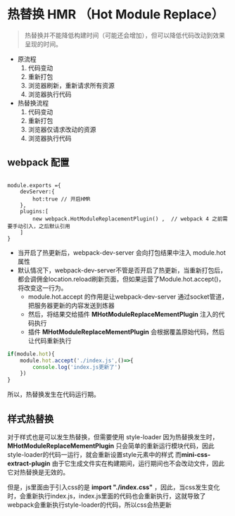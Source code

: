 # 热替换 HMR （Hot Module Replace）

> 热替换并不能降低构建时间（可能还会增加），但可以降低代码改动到效果呈现的时间。

* 原流程
  1. 代码变动
  2. 重新打包
  3. 浏览器刷新，重新请求所有资源
  4. 浏览器执行代码
* 热替换流程
  1. 代码变动
  2. 重新打包
  3. 浏览器仅请求改动的资源
  4. 浏览器执行代码


## webpack 配置
```

module.exports ={
    devServer:{
        hot:true // 开启HMR
    },
    plugins:[
        new webpack.HotModuleReplacementPlugin() ,  // webpack 4 之前需要手动引入，之后默认引用
    ]
}
```


- 当开启了热更新后，webpack-dev-server 会向打包结果中注入 module.hot 属性
- 默认情况下，webpack-dev-server不管是否开启了热更新，当重新打包后，都会调佣金location.reload刷新页面，但如果运营了Module.hot.accept()，将改变这一行为。
  - module.hot.accept 的作用是让webpack-dev-server 通过socket管道，把服务器更新的内容发送到炼器
  - 然后，将结果交给插件 **MHotModuleReplaceMementPlugin** 注入的代码执行
  - 插件 **MHotModuleReplaceMementPlugin** 会根据覆盖原始代码，然后让代码重新执行

```js
if(module.hot){
    module.hot.accept('./index.js',()=>{
        console.log('index.js更新了')
    })
}
```

所以，热替换发生在代码运行期。

## 样式热替换

对于样式也是可以发生热替换，但需要使用 style-loader
因为热替换发生时，**MHotModuleReplaceMementPlugin** 只会简单的重新运行模块代码，因此style-loader的代码一运行，就会重新设置style元素中的样式
而**mini-css-extract-plugin** 由于它生成文件实在构建期间，运行期间也不会改动文件，因此它对热替换是无效的。

但是，js里面由于引入css的是 **import "./index.css"** ，因此，当css发生变化时，会重新执行index.js，index.js里面的代码也会重新执行，这就导致了webpack会重新执行style-loader的代码，所以css会热更新